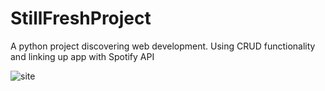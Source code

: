 # StillFreshProject
A python project discovering web development. Using CRUD functionality and linking up app with Spotify API

![site](https://user-images.githubusercontent.com/9218645/105113070-3b353580-5a92-11eb-81b0-9ec569f28b7f.PNG)
